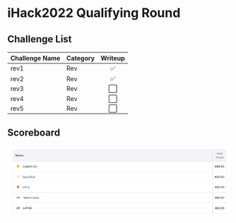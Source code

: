 # iHack2022 Qualifying Round

## Challenge List
| Challenge Name | Category | Writeup   |
|----------------|:---------| :-------: |
| rev1           | Rev      | ✅ |
| rev2           | Rev      | ✅ |
| rev3           | Rev      | ⬜ |
| rev4           | Rev      | ⬜ |
| rev5           | Rev      | ⬜ |

## Scoreboard
![Scoreboard](./Scoreboard.png)
